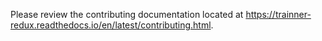 Please review the contributing documentation located at https://trainner-redux.readthedocs.io/en/latest/contributing.html.
